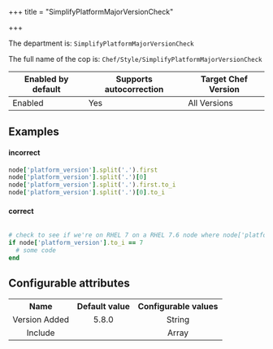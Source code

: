+++
title = "SimplifyPlatformMajorVersionCheck"

+++

<!-- This content is automatically generated. See https://github.com/chef/chef-web-docs/blob/main/generated/README.md -->

The department is: `SimplifyPlatformMajorVersionCheck`

The full name of the cop is: `Chef/Style/SimplifyPlatformMajorVersionCheck`

| Enabled by default | Supports autocorrection | Target Chef Version |
| --- | --- | --- |
| Enabled | Yes | All Versions |

## Examples


#### incorrect

```ruby
node['platform_version'].split('.').first
node['platform_version'].split('.')[0]
node['platform_version'].split('.').first.to_i
node['platform_version'].split('.')[0].to_i
```

#### correct

```ruby

# check to see if we're on RHEL 7 on a RHEL 7.6 node where node['platform_version] is 7.6.1810
if node['platform_version'].to_i == 7
  # some code
end
```

## Configurable attributes

<table>
<tbody><tr>
<th>Name</th>
<th>Default value</th>
<th>Configurable values</th>
</tr>
<tr>
<td style="text-align:center">Version Added</td>
<td style="text-align:center">5.8.0</td>
<td style="text-align:center">String</td>
</tr>
<tr><td style="text-align:center">Include</td>
<td style="text-align:center"><ul>
</ul>
</td>
<td style="text-align:center">Array</td>
</tr></tbody></table>
